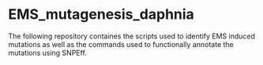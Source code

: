 # EMS_mutagenesis_daphnia

The following repository containes the scripts used to identify EMS induced mutations as well as the commands used to functionally annotate the mutations using SNPEff.
